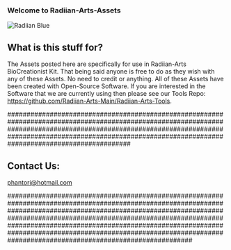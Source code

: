
### Welcome to Radiian-Arts-Assets

![Radiian Blue](https://raw.githubusercontent.com/Radiian-Arts-Main/Radiian-Arts-Assets/master/Promotional/PNG/Github-logo-Main-Blue.png)

##  What is this stuff for?

The Assets posted here are specifically for use in Radiian-Arts BioCreationist Kit.  That being said anyone is free to do as they wish with any of these Assets.  No need to credit or anything.  All of these Assets have been created with Open-Source Software.  If you are interested in the Software that we are currently using then please see our Tools Repo: https://github.com/Radiian-Arts-Main/Radiian-Arts-Tools.  

################################################################################################################################################################################################################################################################

## Contact Us:

phantori@hotmail.com

################################################################################################################################################################################################################################################################################################################################################################################################ 
